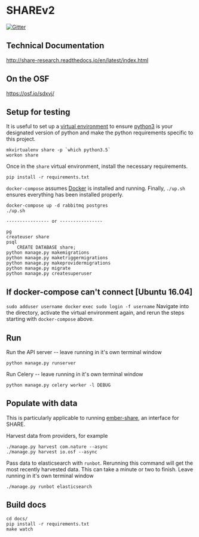 # SHAREv2

[![Gitter](https://badges.gitter.im/CenterForOpenScience/SHARE.svg)](https://gitter.im/CenterForOpenScience/SHARE?utm_source=badge&utm_medium=badge&utm_campaign=pr-badge)

## Technical Documentation

http://share-research.readthedocs.io/en/latest/index.html


## On the OSF

https://osf.io/sdxvj/

                              
## Setup for testing
It is useful to set up a [virtual environment](http://virtualenvwrapper.readthedocs.io/en/latest/install.html) to ensure [python3](https://www.python.org/downloads/) is your designated version of python and make the python requirements specific to this project.

    mkvirtualenv share -p `which python3.5`
    workon share

Once in the `share` virtual environment, install the necessary requirements.

    pip install -r requirements.txt

`docker-compose` assumes [Docker](https://www.docker.com/) is installed and running. Finally, `./up.sh` ensures everything has been installed properly.

    docker-compose up -d rabbitmq postgres
    ./up.sh

    ---------------- or ----------------

    pg
    createuser share
    psql
        CREATE DATABASE share;
    python manage.py makemigrations
    python manage.py maketriggermigrations
    python manage.py makeprovidermigrations
    python manage.py migrate
    python manage.py createsuperuser


## If docker-compose can't connect [Ubuntu 16.04]
`sudo adduser username docker`
`exec sudo login -f username`
Navigate into the directory, activate the virtual environment again, and rerun the steps starting with `docker-compose` above. 


## Run
Run the API server -- leave running in it's own terminal window

    python manage.py runserver
    
Run Celery -- leave running in it's own terminal window

    python manage.py celery worker -l DEBUG

## Populate with data
This is particularly applicable to running [ember-share](https://github.com/CenterForOpenScience/ember-share), an interface for SHARE.

Harvest data from providers, for example

    ./manage.py harvest com.nature --async
    ./manage.py harvest io.osf --async

Pass data to elasticsearch with `runbot`. Rerunning this command will get the most recently harvested data. This can take a minute or two to finish. Leave running in it's own terminal window

    ./manage.py runbot elasticsearch

## Build docs
     
    cd docs/
    pip install -r requirements.txt
    make watch
